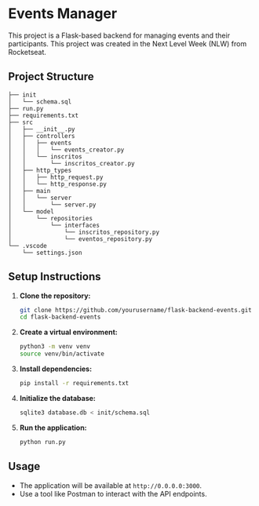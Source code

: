 # Events Manager

This project is a Flask-based backend for managing events and their participants.
This project was created in the Next Level Week (NLW) from Rocketseat.

## Project Structure

```
├── init
│   └── schema.sql
├── run.py
├── requirements.txt
├── src
│   ├── __init__.py
│   ├── controllers
│   │   ├── events
│   │   │   └── events_creator.py
│   │   └── inscritos
│   │       └── inscritos_creator.py
│   ├── http_types
│   │   ├── http_request.py
│   │   └── http_response.py
│   ├── main
│   │   └── server
│   │       └── server.py
│   └── model
│       └── repositories
│           └── interfaces
│               └── inscritos_repository.py
│               └── eventos_repository.py
└── .vscode
    └── settings.json
```

## Setup Instructions

1. **Clone the repository:**
    ```sh
    git clone https://github.com/yourusername/flask-backend-events.git
    cd flask-backend-events
    ```

2. **Create a virtual environment:**
    ```sh
    python3 -m venv venv
    source venv/bin/activate
    ```

3. **Install dependencies:**
    ```sh
    pip install -r requirements.txt
    ```

4. **Initialize the database:**
    ```sh
    sqlite3 database.db < init/schema.sql
    ```

5. **Run the application:**
    ```sh
    python run.py
    ```

## Usage

- The application will be available at `http://0.0.0.0:3000`.
- Use a tool like Postman to interact with the API endpoints.
